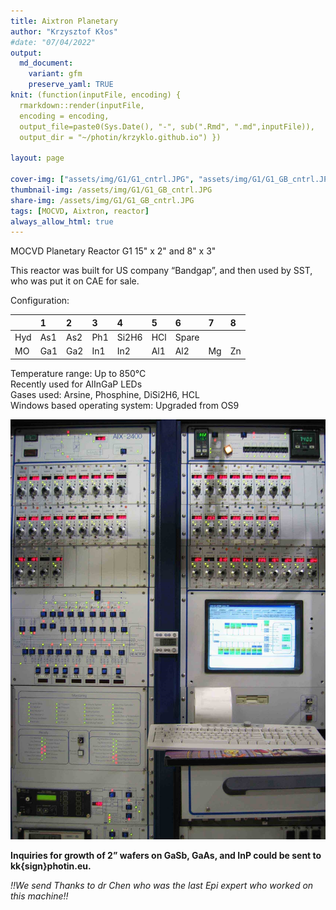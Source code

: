 ```yaml
---
title: Aixtron Planetary 
author: "Krzysztof Kłos"
#date: "07/04/2022"
output:
  md_document:
    variant: gfm
    preserve_yaml: TRUE
knit: (function(inputFile, encoding) {
  rmarkdown::render(inputFile, 
  encoding = encoding, 
  output_file=paste0(Sys.Date(), "-", sub(".Rmd", ".md",inputFile)), 
  output_dir = "~/photin/krzyklo.github.io") })
  
layout: page

cover-img: ["assets/img/G1/G1_cntrl.JPG", "assets/img/G1/G1_GB_cntrl.JPG","assets/img/G1/G1_side.JPG"]
thumbnail-img: /assets/img/G1/G1_GB_cntrl.JPG
share-img: /assets/img/G1/G1_GB_cntrl.JPG
tags: [MOCVD, Aixtron, reactor]
always_allow_html: true
---
```


MOCVD Planetary Reactor G1 15" x 2" and 8" x 3"

This reactor was built for US company “Bandgap”, and then used by SST,
who was put it on CAE for sale.

Configuration:

|     | 1   | 2   | 3   | 4     | 5   | 6     | 7   | 8   |
|-----|:----|:----|:----|:------|:----|:------|:----|:----|
| Hyd | As1 | As2 | Ph1 | Si2H6 | HCl | Spare |     |     |
| MO  | Ga1 | Ga2 | In1 | In2   | Al1 | Al2   | Mg  | Zn  |

Temperature range: Up to 850°C  
Recently used for AlInGaP LEDs  
Gases used: Arsine, Phosphine, DiSi2H6, HCL  
Windows based operating system: Upgraded from OS9

<img src="/assets/img/G1/G1_cntrl.JPG" width="1704" />

**Inquiries for growth of 2” wafers on GaSb, GaAs, and InP could be sent
to kk{sign}photin.eu.**

*!!We send Thanks to dr Chen who was the last Epi expert who worked on
this machine!!*
